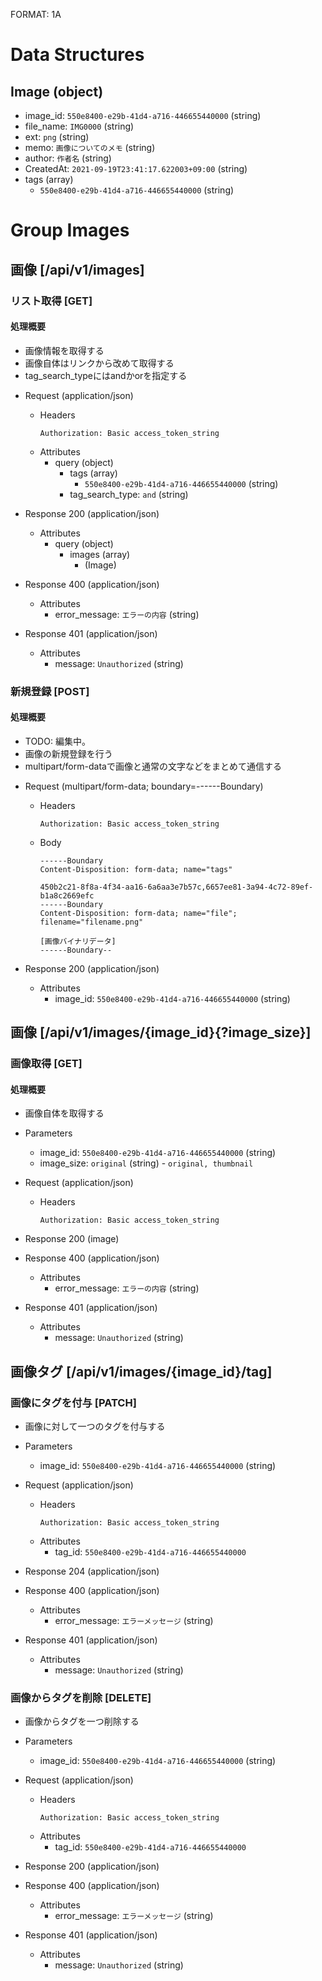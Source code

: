 FORMAT: 1A

# Data Structures
## Image (object)
+ image_id: `550e8400-e29b-41d4-a716-446655440000` (string)
+ file_name: `IMG0000` (string)
+ ext: `png` (string)
+ memo: `画像についてのメモ` (string)
+ author: `作者名` (string)
+ CreatedAt: `2021-09-19T23:41:17.622003+09:00` (string)
+ tags (array)
    + `550e8400-e29b-41d4-a716-446655440000` (string)

# Group Images

## 画像 [/api/v1/images]

### リスト取得 [GET]

#### 処理概要
* 画像情報を取得する
* 画像自体はリンクから改めて取得する
* tag_search_typeにはandかorを指定する

+ Request (application/json)
    + Headers
        ```
        Authorization: Basic access_token_string
        ```
    + Attributes
        + query (object)
            + tags (array)
                + `550e8400-e29b-41d4-a716-446655440000` (string)
            + tag_search_type: `and` (string)

+ Response 200 (application/json)
    + Attributes
        + query (object)
            + images (array)
                + (Image)

+ Response 400 (application/json)
    + Attributes
        + error_message: `エラーの内容` (string)

+ Response 401 (application/json)
    + Attributes
        + message: `Unauthorized` (string)

### 新規登録 [POST]

#### 処理概要
* TODO: 編集中。
* 画像の新規登録を行う
* multipart/form-dataで画像と通常の文字などをまとめて通信する

+ Request (multipart/form-data; boundary=------Boundary)
    + Headers
        ```
        Authorization: Basic access_token_string
        ```
    + Body
        ```
        ------Boundary
        Content-Disposition: form-data; name="tags"

        450b2c21-8f8a-4f34-aa16-6a6aa3e7b57c,6657ee81-3a94-4c72-89ef-b1a8c2669efc
        ------Boundary
        Content-Disposition: form-data; name="file"; filename="filename.png"

        [画像バイナリデータ]
        ------Boundary--
        ```

+ Response 200 (application/json)
    + Attributes
        + image_id: `550e8400-e29b-41d4-a716-446655440000` (string)

## 画像 [/api/v1/images/{image_id}{?image_size}]

### 画像取得 [GET]

#### 処理概要
* 画像自体を取得する

+ Parameters
    + image_id: `550e8400-e29b-41d4-a716-446655440000` (string)
    + image_size: `original` (string) - `original, thumbnail`

+ Request (application/json)
    + Headers
        ```
        Authorization: Basic access_token_string
        ```

+ Response 200 (image)

+ Response 400 (application/json)
    + Attributes
        + error_message: `エラーの内容` (string)

+ Response 401 (application/json)
    + Attributes
        + message: `Unauthorized` (string)


## 画像タグ [/api/v1/images/{image_id}/tag]

### 画像にタグを付与 [PATCH]
* 画像に対して一つのタグを付与する

+ Parameters
    + image_id: `550e8400-e29b-41d4-a716-446655440000` (string)

+ Request (application/json)
    + Headers
        ```
        Authorization: Basic access_token_string
        ```
    + Attributes
        + tag_id: `550e8400-e29b-41d4-a716-446655440000`

+ Response 204 (application/json)

+ Response 400 (application/json)
    + Attributes
        + error_message: `エラーメッセージ` (string)

+ Response 401 (application/json)
    + Attributes
        + message: `Unauthorized` (string)


### 画像からタグを削除 [DELETE]
* 画像からタグを一つ削除する

+ Parameters
    + image_id: `550e8400-e29b-41d4-a716-446655440000` (string)

+ Request (application/json)
    + Headers
        ```
        Authorization: Basic access_token_string
        ```
    + Attributes
        + tag_id: `550e8400-e29b-41d4-a716-446655440000`

+ Response 200 (application/json)

+ Response 400 (application/json)
    + Attributes
        + error_message: `エラーメッセージ` (string)

+ Response 401 (application/json)
    + Attributes
        + message: `Unauthorized` (string)

